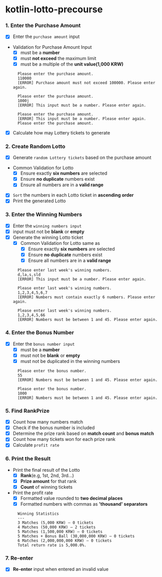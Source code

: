 # kotlin-lotto-precourse

### 1. Enter the Purchase Amount

- [x] Enter the `purchase amount` input
- Validation for Purchase Amount Input
    - [x] must be a **number**
    - [x] must **not exceed** the maximum limit
    - [x] must be a multiple of the **unit value(1,000 KRW)**

  `````````text
    Please enter the purchase amount.
    110000
    [ERROR] Purchase amount must not exceed 100000. Please enter again.
  
    Please enter the purchase amount.
    1000j
    [ERROR] This input must be a number. Please enter again.
  
    Please enter the purchase amount.
    [ERROR] This input must be a number. Please enter again.
    Please enter the purchase amount.

- [x] Calculate how may Lottery tickets to generate

### 2. Create Random Lotto

- [x] Generate `random Lottery tickets` based on the purchase amount
- Common Validation for Lotto
    - [x] Ensure exactly **six numbers** are selected
    - [x] Ensure **no duplicate** numbers exist
    - [x] Ensure all numbers are in a **valid range**
- [x] `Sort` the numbers in each Lotto ticket in **ascending order**
- [x] Print the generated Lotto

### 3. Enter the Winning Numbers

- [x] Enter the `winning numbers input`
- [x] input must not be **blank** or **empty**
- [x] Generate the winning Lotto ticket
    - [x] Common Validation for Lotto same as
        - [x] Ensure exactly **six numbers** are selected
        - [x] Ensure **no duplicate** numbers exist
        - [x] Ensure all numbers are in a **valid range**

    `````````text
      Please enter last week's winning numbers.
      d,la,s,sld
      [ERROR] This input must be a number. Please enter again.
      
      Please enter last week's winning numbers.
      1,2,3,4,5,6,7
      [ERROR] Numbers must contain exactly 6 numbers. Please enter again.
      
      Please enter last week's winning numbers.
      1,2,3,4,5,66
      [ERROR] Numbers must be between 1 and 45. Please enter again.

### 4. Enter the Bonus Number

- [x] Enter the `bonus number input`
    - [x] must be a **number**
    - [x] must not be **blank** or **empty**
    - [x] must not be duplicated in the winning numbers

  `````````text
    Please enter the bonus number.
    55
    [ERROR] Numbers must be between 1 and 45. Please enter again.
  
    Please enter the bonus number.
    1000
    [ERROR] Numbers must be between 1 and 45. Please enter again.

### 5. Find RankPrize

- [x] Count how many numbers match
- [x] Check if the bonus number is included
- [x] Determine the prize rank based on **match count** and **bonus match**
- [x] Count how many tickets won for each prize rank
- [x] Calculate `profit rate`

### 6. Print the Result

- Print the final result of the Lotto
    - [x] **Rank**(e.g, 1st, 2nd, 3rd...)
    - [x] **Prize amount** for that rank
    - [x] **Count** of winning tickets
- Print the profit rate
    - [x] Formatted value rounded to **two decimal places**
    - [x] Formatted numbers with commas as **'thousand' separators**

  ````text
    Winning Statistics
    ---
    3 Matches (5,000 KRW) – 0 tickets
    4 Matches (50,000 KRW) – 2 tickets
    5 Matches (1,500,000 KRW) – 0 tickets
    5 Matches + Bonus Ball (30,000,000 KRW) – 0 tickets
    6 Matches (2,000,000,000 KRW) – 0 tickets
    Total return rate is 5,000.0%.

### 7. Re-enter

- [x] **Re-enter** input when entered an invalid value